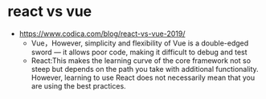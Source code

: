# react vs vue

- https://www.codica.com/blog/react-vs-vue-2019/
  -  Vue，However, simplicity and flexibility of Vue is a double-edged sword — it allows poor code, making it difficult to debug and test
  -  React:This makes the learning curve of the core framework not so steep but depends on the path you take with additional functionality. However, learning to use React does not necessarily mean that you are using the best practices.